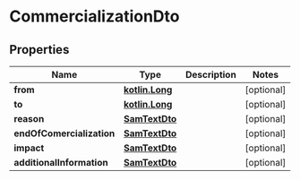 # CommercializationDto

## Properties
Name | Type | Description | Notes
------------ | ------------- | ------------- | -------------
**from** | [**kotlin.Long**](.md) |  |  [optional]
**to** | [**kotlin.Long**](.md) |  |  [optional]
**reason** | [**SamTextDto**](SamTextDto.md) |  |  [optional]
**endOfComercialization** | [**SamTextDto**](SamTextDto.md) |  |  [optional]
**impact** | [**SamTextDto**](SamTextDto.md) |  |  [optional]
**additionalInformation** | [**SamTextDto**](SamTextDto.md) |  |  [optional]
